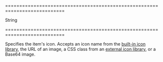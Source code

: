 ===========================================================================
<!--type-->String<!--/type-->
===========================================================================

<!--shortDescription-->
Specifies the item's icon. Accepts an icon name from the [built-in icon library](/Documentation/Guide/Themes/Icon_Library/), the URL of an image, a CSS class from an [external icon library](/Documentation/Guide/Themes/Icon_Library/#Use_External_Icon_Libraries), or a Base64 image.
<!--/shortDescription-->

<!--fullDescription-->

<!--/fullDescription-->
